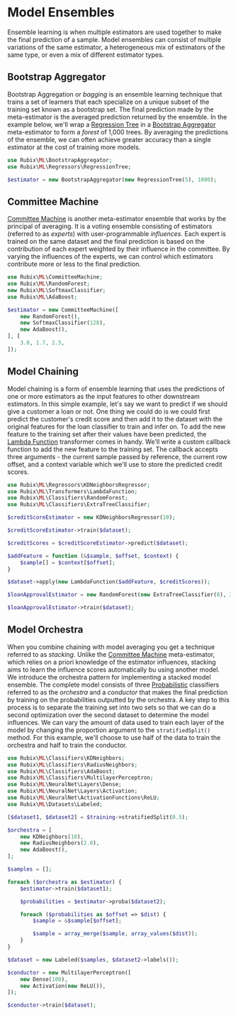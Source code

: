 # Model Ensembles
Ensemble learning is when multiple estimators are used together to make the final prediction of a sample. Model ensembles can consist of multiple variations of the same estimator, a heterogeneous mix of estimators of the same type, or even a mix of different estimator types.

## Bootstrap Aggregator
Bootstrap Aggregation or *bagging* is an ensemble learning technique that trains a set of learners that each specialize on a unique subset of the training set known as a bootstrap set. The final prediction made by the meta-estimator is the averaged prediction returned by the ensemble. In the example below, we'll wrap a [Regression Tree](regressors/regression-tree.md) in a [Bootstrap Aggregator](bootstrap-aggregator.md) meta-estimator to form a *forest* of 1,000 trees. By averaging the predictions of the ensemble, we can often achieve greater accuracy than a single estimator at the cost of training more models.

```php
use Rubix\ML\BootstrapAggregator;
use Rubix\ML\Regressors\RegressionTree;

$estimator = new BootstrapAggregator(new RegressionTree(5), 1000);
```

## Committee Machine
[Committee Machine](committee-machine.md) is another meta-estimator ensemble that works by the principal of averaging. It is a voting ensemble consisting of estimators (referred to as *experts*) with user-programmable *influences*. Each expert is trained on the same dataset and the final prediction is based on the contribution of each expert weighted by their influence in the committee. By varying the influences of the experts, we can control which estimators contribute more or less to the final prediction.

```php
use Rubix\ML\CommitteeMachine;
use Rubix\ML\RandomForest;
new Rubix\ML\SoftmaxClassifier;
use Rubix\ML\AdaBoost;

$estimator = new CommitteeMachine([
    new RandomForest(),
    new SoftmaxClassifier(128),
    new AdaBoost(),
], [
    3.0, 1.7, 2.5,
]);
```

## Model Chaining
Model chaining is a form of ensemble learning that uses the predictions of one or more estimators as the input features to other downstream estimators. In this simple example, let's say we want to predict if we should give a customer a loan or not. One thing we could do is we could first predict the customer's credit score and then add it to the dataset with the original features for the loan classifier to train and infer on. To add the new feature to the training set after their values have been predicted, the [Lambda Function](transformers/lambda-function.md) transformer comes in handy. We'll write a custom callback function to add the new feature to the training set. The callback accepts three arguments - the current sample passed by reference, the current row offset, and a context variable which we'll use to store the predicted credit scores.

```php
use Rubix\ML\Regressors\KDNeighborsRegressor;
use Rubix\ML\Transformers\LambdaFunction;
use Rubix\ML\Classifiers\RandomForest;
use Rubix\ML\Classifiers\ExtraTreeClassifier;

$creditScoreEstimator = new KDNeighborsRegressor(10);

$creditScoreEstimator->train($dataset);

$creditScores = $creditScoreEstimator->predict($dataset);

$addFeature = function (&$sample, $offset, $context) {
    $sample[] = $context[$offset];
}

$dataset->apply(new LambdaFunction($addFeature, $creditScores));

$loanApprovalEstimator = new RandomForest(new ExtraTreeClassifier(8), 300);

$loanApprovalEstimator->train($dataset);
```

## Model Orchestra
When you combine chaining with model averaging you get a technique referred to as *stacking*. Unlike the [Committee Machine](committee-machine.md) meta-estimator, which relies on a priori knowledge of the estimator influences, stacking aims to learn the influence scores automatically bu using another model. We introduce the orchestra pattern for implementing a stacked model ensemble. The complete model consists of three [Probabilistic](./probabilistic.md) classifiers referred to as the *orchestra* and a *conductor* that makes the final prediction by training on the probabilities outputted by the orchestra. A key step to this process is to separate the training set into two sets so that we can do a second optimization over the second dataset to determine the model influences. We can vary the amount of data used to train each layer of the model by changing the proportion argument to the `stratifiedSplit()` method. For this example, we'll choose to use half of the data to train the orchestra and half to train the conductor.

```php
use Rubix\ML\Classifiers\KDNeighbors;
use Rubix\ML\Classifiers\RadiusNeighbors;
use Rubix\ML\Classifiers\AdaBoost;
use Rubix\ML\Classifiers\MultilayerPerceptron;
use Rubix\ML\NeuralNet\Layers\Dense;
use Rubix\ML\NeuralNet\Layers\Activation;
use Rubix\ML\NeuralNet\ActivationFunctions\ReLU;
use Rubix\ML\Datasets\Labeled;

[$dataset1, $dataset2] = $training->stratifiedSplit(0.5);

$orchestra = [
    new KDNeighbors(10),
    new RadiusNeighbors(2.0),
    new AdaBoost(),
];

$samples = [];

foreach ($orchestra as $estimator) {
    $estimator->train($dataset1);

    $probabilities = $estimator->proba($dataset2);

    foreach ($probabilities as $offset => $dist) {
        $sample = &$sample[$offset];

        $sample = array_merge($sample, array_values($dist));
    }
}

$dataset = new Labeled($samples, $dataset2->labels());

$conductor = new MultilayerPerceptron([
    new Dense(100),
    new Activation(new ReLU()),
]);

$conductor->train($dataset);
```
